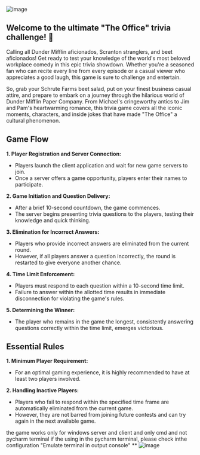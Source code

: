 ![image](https://github.com/ofirtamir/Nets/assets/127851334/e0aa0dae-f579-4ff8-82d4-ddfeec9544fd)
## Welcome to the ultimate "The Office" trivia challenge! 👑

Calling all Dunder Mifflin aficionados, Scranton stranglers, and beet aficionados! Get ready to test your knowledge of the world's most beloved workplace comedy in this epic trivia showdown. Whether you're a seasoned fan who can recite every line from every episode or a casual viewer who appreciates a good laugh, this game is sure to challenge and entertain.

So, grab your Schrute Farms beet salad, put on your finest business casual attire, and prepare to embark on a journey through the hilarious world of Dunder Mifflin Paper Company. From Michael's cringeworthy antics to Jim and Pam's heartwarming romance, this trivia game covers all the iconic moments, characters, and inside jokes that have made "The Office" a cultural phenomenon.

## Game Flow
**1. Player Registration and Server Connection:**

* Players launch the client application and wait for new game servers to join.
* Once a server offers a game opportunity, players enter their names to participate.

**2. Game Initiation and Question Delivery:**

* After a brief 10-second countdown, the game commences.
* The server begins presenting trivia questions to the players, testing their knowledge and quick thinking.

**3. Elimination for Incorrect Answers:**

* Players who provide incorrect answers are eliminated from the current round.
* However, if all players answer a question incorrectly, the round is restarted to give everyone another chance.

**4. Time Limit Enforcement:**

* Players must respond to each question within a 10-second time limit.
* Failure to answer within the allotted time results in immediate disconnection for violating the game's rules.

**5. Determining the Winner:**

* The player who remains in the game the longest, consistently answering questions correctly within the time limit, emerges victorious.

## Essential Rules

**1. Minimum Player Requirement:**

* For an optimal gaming experience, it is highly recommended to have at least two players involved.

**2. Handling Inactive Players:**

* Players who fail to respond within the specified time frame are automatically eliminated from the current game.
* However, they are not barred from joining future contests and can try again in the next available game.

the game works only for windows server and client and only cmd and not pycharm terminal
if the using in the pycharm terminal, please check inthe configuration "Emulate terminal in output console"
**
![image](https://github.com/ofirtamir/Nets/assets/127851334/684254dc-49fc-4101-a424-fe01de12c418)

